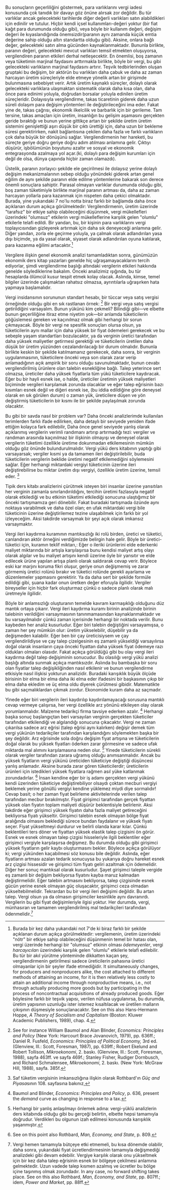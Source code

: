 Bu sonuçların geçerliliğini göstermek, para varlıklarını vergi iadesi konusunda çok tanıdık bir davayı göz önüne alırsak zor değildir. Bu tür varlıklar ancak gelecekteki tarihlerde diğer değerli varlıkları satın alabildikleri için edinilir ve tutulur. Hiçbir kendi içsel kullanımları-değeri yoktur (bir fiat kağıt para durumunda olduğu gibi), veya böyle bir kullanım değeri, değişim değeri ile kıyaslandığında önemsizdir(paranın aynı zamanda küçük emtia değerine sahip olduğu altın standartta olduğu gibi). Aksine, onlara bağlı değer, gelecekteki satın alma gücünden kaynaklanmaktadır. Bununla birlikte, paranın değeri, gelecekteki mevcut varlıkları temsil etmekten oluşuyorsa, vergilendiren paranın etkileri derhal netleşecektir. En önemlisi, boş zamanın veya tüketimin marjinal faydasını arttırmakla birlikte, böyle bir vergi, bu gibi gelecekteki varlıkların marjinal faydasını artırır. Teşvik tedbirlerinden oluşan gruptaki bu değişim, bir aktörün bu varlıkları daha çabuk ve daha az zaman harcayan üretim süreçleriyle elde etmeye yönelik artan bir girişimde bulunmasına sebebiyet verir. Artık üretim kaynaklı süreçler, dolaylı olarak gelecekteki varlıklara ulaşmaktan sistematik olarak daha kısa olan, daha önce para edinimi yoluyla, doğrudan borsalar yoluyla edinilen üretim süreçleridir. Dolayısıyla vergilendirme, takas ticaretinin giderek daha uzun süreli dolaşım para değişim yöntemleri ile değiştirileceğini ima eder. Fakat yine de, takas çağrısı, ekonomik ilkelcilik ve barbarlık için bir gerileme. Tam tersine, takas amaçları için üretim, insanlığın bu gelişim aşamasını gerçekten geride bıraktığı ve bunun yerine gittikçe artan bir şekilde üretim üretim sistemini genişlettiği aşırı düşük bir çıktı ürettiği için, daha uzun bir bekleme süresi gerektirirken, nakit bağlantısına çekilen daha fazla ve farklı varlıkların çok daha büyük bir dönüşünü sağlar. Vergilendirmenin her hareketi, bu süreçte geriye doğru geriye doğru adım atılması anlamına gelir. Çıktıyı düşürür, işbölümünün boyutunu azaltır ve sosyal ve ekonomik entegrasyonda azalmaya yol açar.(ki, dolaylı para değişim kurumları için değil de olsa, dünya çapında hiçbir zaman olamazdı).

Üstelik, paranın zorlayıcı şekilde ele geçirilmesi ile dolaysız yerine dolaylı değişim mekanizmalarının sebep olduğu yönündeki giderek artan genel eğilim de aynı şekilde paranın elde edilme yöntemlerine bakarak son derece önemli sonuçlara sahiptir. Parasal olmayan varlıklar durumunda olduğu gibi, boş zaman tüketimiyle birlikte marjinal paranın artması da, daha az zaman harcayan yollarla para kazanmak için nispeten daha çekici olmaktadır. Burada, yine yukarıdaki 7 no'lu notta biraz farklı bir bağlamda daha önce açıklanan durum açıkça görülmektedir: Vergilendirmenin, üretim üzerinde "tarafsız" bir etkiye sahip olabileceğini düşünmek, vergi mükellefleri üzerindeki "olumsuz" etkilerin vergi mükelleflerine karşılık gelen "olumlu" etkilerle telafi edildi. Bir yandan, bu, bir kişinin para varlıklarını vergi toplayıcısından gizleyerek artırmak için daha sık deneyeceği anlamına gelir. Diğer yandan, zorla ele geçirme yoluyla, ya çalmak olarak adlandırılan yasa dışı biçimde, ya da yasal olarak, siyaset olarak adlandırılan oyuna katılarak, para kazanma eğilimi artacaktır.[^9]

Vergilere ilişkin genel ekonomik analizi tamamladıktan sonra, günümüzün ekonomik ders kitap yazarları genelde hiç uğraşamayacaklarını tercih ediyorlar, şimdi vergilendirme başlığı altındaki vergilerin etkileri hakkında genelde söylediklerine bakalım. Önceki analizimiz ışığında, bu tür hesaplarda ölümcül kusur tespit etmek kolay olacak. Aslında, kimse, temel bilgiler üzerinde çalışmaktan rahatsız olmazsa, ayrıntılarla uğraşırken hata yapmaya başlamalıdır.

Vergi insidansının sorununun standart hesabı, bir tüccar veya satış vergisi örneğinde olduğu gibi en sık rastlanan örnek: [^10] Bir vergi veya satış vergisi getirildiğini varsayalım. Bunun yükünü kim çekmeli? Bilindiği gibi—ve elbette bunun geçerliliğine itiraz etme niyetim yok—bir anlamda tüketicilerin göğüslemesi gereken ve kaçınılmaz olmak gibi herhangi bir sorun çıkmayacak. Böyle bir vergi ne spesifik sonuçları olursa olsun, ya tüketicilerin aynı mallar için daha yüksek bir fiyat ödemeleri gerekecek ve bu sebeple yaşam standartları bozulacaktır, ya da verginin üretici tarafından daha yüksek maliyetler getirmesi gerektiği ve tüketicilerin üretilen daha düşük bir üretim yüzünden cezalandırılacağı bir durum olmalıdır. Bununla birlikte keskin bir şekilde katılmamanız gerekecek, daha sonra, bir verginin uygulanmasının, tüketicilere önceki veya son olarak zarar verip anlamadığının açık ampirik bir soru olduğu savunulmaktadır, bunun cevabı vergilendirilmiş ürünlere olan talebin esnekliğine bağlı. Talep yeterince sert olmazsa, üreticiler daha yüksek fiyatlarla tüm yükü tüketicilere kaydıracak. Eğer bu bir hayli esnek ise, o halde, üreticiler üretimin yüksek maliyetleri biçiminde vergileri karşılamak zorunda olacaklar ve eğer talep eğrisinin bazı kısımları esnek değil ve diğeri esnek ise, (bu iddia edildiğine göre deneysel olarak en sık görülen durum) o zaman yük, üreticilere düşen ve yön değiştirmiş tüketicilerin bir kısmı ile bir şekilde paylaşılmak zorunda olacaktır.

Bu gibi bir savda nasıl bir problem var? Daha önceki analizlerimde kullanılan terimlerden farklı ifade edilirken, daha detaylı bir seviyede yeniden ifade ettiğim kolayca fark edilebilir, Daha önce genel seviyede yanlış olarak açıklanmış vergilerin verimli randımanı artırıp artırmadığı tezi: vergiler ve randıman arasında kaçınılmaz bir ilişkinin olmayışı ve deneysel olarak vergilerin tüketimi özellikle üretime dokunmadan etkilemesinin mümkün olduğu göz önünde bulundurulmalıdır. Vergi yükü ders kitabının yaptığı gibi varsayarsak; vergiler kısmi ya da tamamen ileri değiştirilebilir, buda tüketicilerin vergilerin beklide üretimi negatif etkilemediğini söylemesini sağlar. Eğer herhangi miktardaki vergiyi tüketicinin üzerine ileri değiştirebilirse bu miktar üretim dışı vergiyi, özellikle üretim üzerine, temsil eder. [^11]

Tipik ders kitabı analizlerini çürütmek isteyen biri insanlar üzerine yansıtılan her verginin zamanla sınırlandırıldığını, tercihin üretimi fazlasıyla negatif olarak etkilediği ve bu etkinin tüketimi etkilediği sonucuna ulaştığımız bir önceki tartışmamıza geri dönebilir. Fakat buradaki tartışmada özünde aynı noktaya varabilmek ve daha özel olan; en ufak miktardaki vergi bile tüketicinin üzerine değiştirilemez tezine ulaşabilmek için farklı bir yol izleyeceğim. Aksi takdirde varsaymak bir şeyi açık olarak imkansız varsaymaktır.

Vergi ileri kaydırma kuramının mantıksızlığı iki rolü birden, üretici ve tüketici, canlandıran aktör örneğini verdiğimizde belirgin hale gelir. Böyle bir üretici-tüketici için, kuramın teklif miktarı,: Eğer o ileriki ürünlerini elde ederkenki maliyet miktarında bir artışla karşılaşırsa bunu kendisi maliyet artış olayı olarak algılar ve bu maliyet artışını kendi üzerine öyle bir yansıtır ve elde edilecek ürüne yapılan artışa planlı olarak saldırarak cevap verir. Böylece eski kar marjını koruma fikri oluşur, geriye onun değişmemiş ve zarar görmemiş üretici rolünü bırakır ve tüketici rolünde gerekli ayarlama ve düzenlemeler yapmasını gerektirir. Ya da daha sert bir şekilde formüle edildiği gibi, şuana kadar onun üretken değer eforuyla ilgilidir. Vergiler bireyseller için hiçbir fark oluşturmaz çünkü o sadece planlı olarak malı üretmeyle ilgilidir.

Böyle bir anlamsızlığı oluşturanın temelde kavram karmaşıklığı olduğunu düz mantık ortaya çıkarır. Vergi ileri kaydırma kuramı birinin analizinde birinin talebinin verildiğini varsaymasının tanınmamasından kaynaklanmaktadır ve bu varsayılmalıdır çünkü zaman içerisinde herhangi bir noktada verilir. Bunu kaybeden her analiz kusurludur. Eğer biri talebin değiştiğini varsayamışsa, o zaman her şey mümkün olur: üretim yükselebilir, düşebilir ya da değişmeden kalabilir. Eğer ben bir çay üreticisiysem ve çay vergilendirildiyse ve çay talep çizelgesinin eş zamanlı yükseldiği varsayılırsa doğal olarak insanların çaya önceki fiyattan daha yüksek fiyat ödemeye razı oldukları olmaları olasıdır. Fakat açıkça görüldüğü gibi bu olay vergi ileri kaydırma değil talep değişiminin sonucudur. Bu olasılığı vergi yükü analizi başlığı altında sunmak açıkça mantıksızdır. Aslında bu bambaşka bir soru olan fiyatlar talep değişikliğinden nasıl etkilenir ve bunun vergilendirme etkisiyle nasıl ilişkisi yokturun analizidir. Buradaki karışıklık büyük ölçüde birisinin bir elma bir elma daha iki elma eder ifadesini bir başkasının çıkıp bir elma daha ekledim ve üç elma oldu diyerek çürütmesi gibidir. Matematikte bu gibi saçmalıklardan çıkmak zordur. Ekonomide kuram daha az saçmadır.

Yinede eğer biri vergilerin ileri kaydırılıp kaydırılamayacağı sorusuna mantıklı cevap vermeye çalışırsa, her vergi özellikle arz yönünü etkileyen olay olarak yorumlanmalıdır. Malzeme tedarikçi firma tavsiye ederken azalır. [^12] Herhangi başka sonuç başlangıçtan beri varsayılan verginin gerçekten tüketiciler tarafından etkilendiği ve algılandığı sonucuna çıkacaktır. Vergi ne zaman çıkarılsa sadece arz eğrisi (talep eğrisi aynı kalırken) değişir demek tüm vergi yükünün tedarikçiler tarafından karşılandığını söylemekten başka bir şey değildir. Arz eğrisinde sola doğru değişim fiyat artışına ve tüketicilerin doğal olarak bu yüksek fiyatları öderken zarar görmesine ve sadece ufak miktarda mal alımını karşılamasına neden olur. [^13] Yinede tüketicilerin sürekli olarak vergiler tarafından zarara uğramış olduğu anımsanmalıdır. Ancak bu yüksek fiyatların vergi yükünü üreticiden tüketiciye değiştiği düşüncesi yanlış anlamadır. Aksine burada zarar gören tüketicilerdir; üreticilerin ürünleri için istedikleri yüksek fiyatlara rağmen asıl yüke katlanmak zorundadırlar. [^14] İnsan kendine eğer bir iş adamı gerçekten vergi yükünü kendi üzerinden tüketiciye değiştirebiliyor olsaydı çoktan mecburi vergiyi beklemek yerine gönüllü vergiyi kendine yüklemez miydi diye sormalıdır! Cevap basit; o her zaman fiyat belirleme aktivitelerinde verilen talep tarafından mecbur bırakılmıştır. Fiyat girişimci tarafından gerçek fiyattan yüksek olan fiyatın toplam maliyeti düşürür beklentisiyle belirlenir. Aksi takdirde eğer girişimci yüksek fiyatın daha fazla maliyet getireceğini bekliyorsa fiyatı yükseltir. Girişimci talebin esnek olmayan bölge fiyat aralığında olmasını beklediği sürece bundan faydalanır ve yüksek fiyatı seçer. Fiyat yükseltmeyi durdurur ve belirli olanda karar kılar. Çünkü beklentileri ters döner ve fiyattan yüksek elastik talep çizgisini ön görür. Esnek ve esnek olmayan talep çizgisi hisseleriyle ilgili beklentiler eğer girişimci vergiyle karşılaşırsa değişmez. Bu durumda olduğu gibi girişimci yüksek fiyatların gelir kaybı oluşturmasını bekler. Böylece açıkça görülüyor ki; vergi yükünden kaçabilmesi söz konusu bile değildir. Aslında, eğer fiyatların artması azalan tedarik sonucuysa bu yukarıya doğru hareket esnek arz çizgisi hissesidir ve girişimci tüm fiyatı geliri azaltmak için ödemelidir. Diğer her sonuç mantıksal olarak kusurludur. Şayet girişimci taleple vergide eş zamanlı bir değişim bekliyorsa fiyatını kayba maruz kalmadan değiştirmelidir. Eğer talebin artmasını bekliyorsa, talep çizgisinde esnek gücün yerine esnek olmayan güç oluşacaktır, girişimci ceza olmadan yükseltebilmelidir. Tekrardan bu bir vergi ileri değişimi değildir. Bu artan talep. Vergi olsun ya da olmasın girişimciler kesinlikle aynı davranırdı. Vergilerin bu gibi fiyat değişimleriyle ilgisi yoktur. Her durumda, vergi, münhasıran ve tamamen vergilendirilmiş mal tedarikçileri tarafından ödenmelidir.[^15]

[^9]: Burada bir kez daha yukarıdaki not 7'de ki biraz farklı bir şekilde açıklanan durum açıkça görülmektedir: vergilemenin, üretim üzerindeki "nötr" bir etkiye sahip olabileceğini düşünmenin temel bir hatası olan, vergi üzerinde herhangi bir "olumsuz" etkinin olması *ödemeyenler*, vergi *harcayıcılar*ı üzerindeki karşılık gelen "olumlu" etkilerle telafi edilebilir. Bu tür bir akıl yürütme yönteminde dikkatten kaçan şey, vergilendirmenin getirilmesi sadece üreticilerin pahasına üretici olmayanlar için bir şeyler ifade etmediğidir. It simultaneously changes, for producers and nonproducers alike, the cost attached to different methods of attaining an income, for it is then relatively less costly to attain an additional income through nonproductive means, i.e., not through actually producing more goods but by participating in the process of noncontractual acquisitions of already produced goods. Eğer böylesine farklı bir teşvik yapısı, verilen nüfusa uygulanırsa, bu durumda, üretim yapısının uzunluğu ister istemez kısaltılacak ve üretilen malların çıkışının düşmesiyle sonuçlanacaktır. See on this also Hans-Hermann Hoppe, *A Theory of Socialism and Capitalism* (Boston: Kluwer Academic Publishers, 1989), chap. 4.

[^10]: See for instance William Baumol and Alan Blinder, *Economics: Principles and Policy* (New York: Harcourt Brace Jovanovich, 1979), pp. 636ff.; Daniel R. Fusfeld, *Economics: Principles of Political Economy,* 3rd ed. (Glenview, Ill.: Scott, Foresman, 1987), pp. 639ff.; Robert Ekelund and Robert Tollison, *Mikroekonomi*, 2. baskı. (Glenview, Ill.: Scott, Foresman, 1988), sayfa 463ff. ve sayfa 469f.; Stanley Fisher, Rudiger Dornbusch, and Richard Schmalensee, *Mikroekonomi*, 2. baskı. (New York: McGraw Hill, 1988), sayfa. 385f.

[^11]: Saf tüketim vergisinin imkansızlığına ilişkin olarak Rothbard'ın *Güç and Piyasa*sının 108. sayfasına bakınız,

[^12]: Baumol and Blinder, *Economics: Principles and Policy*, p. 636, present the *demand* curve as changing in response to a tax.

[^13]: Herhangi bir yanlış anlaşılmayı önlemek adına: vergi-yüklü analizlerin ders kitabında olduğu gibi bu gerçeği belirtin, elbette hepsi tamamıyla doğrudur. Verdikleri bu olgunun izah edilmesi konusunda karışıklık yaşanmıştır.

[^14]: See on this point also Rothbard, *Man, Economy, and State*, p. 809.

[^15]: Vergi hemen tamamıyla bütçeye etki etmemeli, bu kısa dönemde olabilir, daha sonra, yukarıdaki fiyat ücretlendirmesinin tamamıyla değişmediği analizdeki gibi devam edebilir. Vergiye karşılık olarak onu yükseltmek için bir kez daha talep eğrisinin esnek bir bölgeye çekilmesi anlamına gelmektedir. Uzun vadede talep kısmen azalmış ve ücretler bu bölge içine taşınmış olmak zorundadır. In any case, no forward shifting takes place. See on this also Rothbard, *Man, Economy, and State*, pp. 807ff.; idem, *Power and Market*, pp. 88ff.